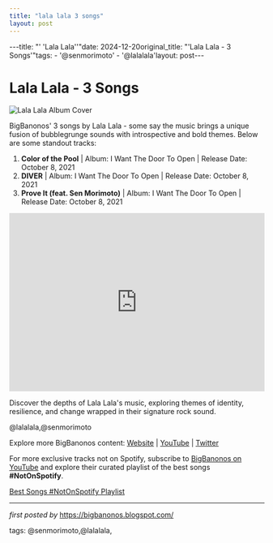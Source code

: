 ```yaml
---
title: "lala lala 3 songs"
layout: post
---
```

---title: "' 'Lala Lala''"date: 2024-12-20original_title: "'Lala Lala - 3 Songs'"tags:  - '@senmorimoto'  - '@lalalala'layout: post---<h1>Lala Lala - 3 Songs</h1><img alt="Lala Lala Album Cover" src="https://media.pitchfork.com/photos/5ba40e19b5a62d2d54af5c09/1:1/w_800,h_800,c_limit/lala%20lala_the%20lamb.jpg" /> <p>BigBanonos' 3 songs by Lala Lala - some say the music brings a unique fusion of bubblegrunge sounds with introspective and bold themes. Below are some standout tracks:</p> <ol> <li><strong>Color of the Pool</strong> | Album: I Want The Door To Open | Release Date: October 8, 2021</li> <li><strong>DIVER</strong> | Album: I Want The Door To Open | Release Date: October 8, 2021</li> <li><strong>Prove It (feat. Sen Morimoto)</strong> | Album: I Want The Door To Open | Release Date: October 8, 2021</li></ol> <div> <iframe allow="autoplay; clipboard-write; encrypted-media; fullscreen; picture-in-picture" allowfullscreen="" frameborder="0" height="352" loading="lazy" src="https://open.spotify.com/embed/playlist/0yKHrskkvpbzNgUOshoNlC?utm_source=generator" width="100%"></iframe></div> <p>Discover the depths of Lala Lala's music, exploring themes of identity, resilience, and change wrapped in their signature rock sound.</p> <!--Tags--><p>@lalalala,@senmorimoto</p><div> <p>Explore more BigBanonos content: <a href="https://bigbanonos.blogspot.com/">Website</a> | <a href="https://www.youtube.com/@BigBanonos">YouTube</a> | <a href="https://x.com/bigbanonos">Twitter</a></p></div><!--Subscribe and Playlist Links--><div>    <p>For more exclusive tracks not on Spotify, subscribe to <a href="https://www.youtube.com/@BigBanonos" target="_blank">BigBanonos on YouTube</a> and explore their curated playlist of the best songs <strong>#NotOnSpotify</strong>.</p>    <p><a href="https://www.youtube.com/playlist?list=PLtuNtuTatqI0kFahUCbtbfenC_ET5O_tr" target="_blank">Best Songs #NotOnSpotify Playlist<br /></a></p></div><hr /><p><em>first posted by</em> <a href="https://bigbanonos.blogspot.com/" rel="noopener" target="_new">https://bigbanonos.blogspot.com/</a></p><p>tags: @senmorimoto,@lalalala,</p>